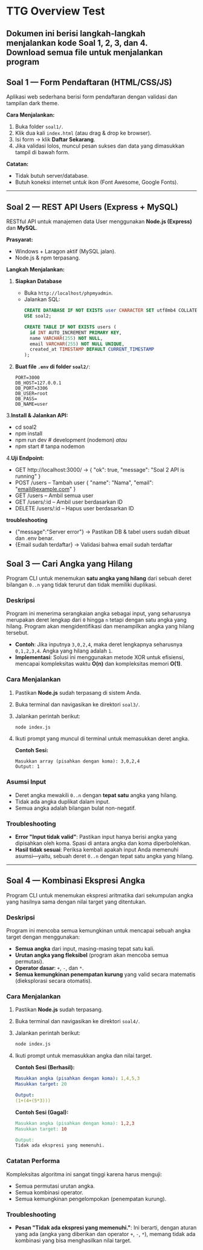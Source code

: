 # TTG Overview Test

Dokumen ini berisi langkah-langkah menjalankan kode **Soal 1, 2, 3, dan 4**.  
Download semua file untuk menjalankan program
---

## Soal 1 — Form Pendaftaran (HTML/CSS/JS)

Aplikasi web sederhana berisi form pendaftaran dengan validasi dan tampilan dark theme.

**Cara Menjalankan:**
1. Buka folder `soal1/`.
2. Klik dua kali `index.html` (atau drag & drop ke browser).
3. Isi form → klik **Daftar Sekarang**.
4. Jika validasi lolos, muncul pesan sukses dan data yang dimasukkan tampil di bawah form.

**Catatan:**
- Tidak butuh server/database.
- Butuh koneksi internet untuk ikon (Font Awesome, Google Fonts).

---

## Soal 2 — REST API Users (Express + MySQL)

RESTful API untuk manajemen data User menggunakan **Node.js (Express)** dan **MySQL**.

**Prasyarat:**
- Windows + Laragon aktif (MySQL jalan).
- Node.js & npm terpasang.

**Langkah Menjalankan:**
1. **Siapkan Database**
   - Buka `http://localhost/phpmyadmin`.
   - Jalankan SQL:
     ```sql
     CREATE DATABASE IF NOT EXISTS user CHARACTER SET utf8mb4 COLLATE utf8mb4_unicode_ci;
     USE soal2;

     CREATE TABLE IF NOT EXISTS users (
       id INT AUTO_INCREMENT PRIMARY KEY,
       name VARCHAR(255) NOT NULL,
       email VARCHAR(255) NOT NULL UNIQUE,
       created_at TIMESTAMP DEFAULT CURRENT_TIMESTAMP
     );
     ```

2. **Buat file `.env` di folder `soal2/`**:
   ```env
   PORT=3000
   DB_HOST=127.0.0.1
   DB_PORT=3306
   DB_USER=root
   DB_PASS=
   DB_NAME=user
3.**Install & Jalankan API:**
- cd soal2
- npm install
- npm run dev   # development (nodemon)
*atau*
- npm start     # tanpa nodemon

4.**Uji Endpoint:**

- GET http://localhost:3000/ → { "ok": true, "message": "Soal 2 API is running" }
- POST /users – Tambah user { "name": "Nama", "email": "email@example.com" }
- GET /users – Ambil semua user
- GET /users/:id – Ambil user berdasarkan ID
- DELETE /users/:id – Hapus user berdasarkan ID

**troubleshooting**
- {"message":"Server error"} → Pastikan DB & tabel users sudah dibuat dan .env benar.
- {Email sudah terdaftar} → Validasi bahwa email sudah terdaftar


## Soal 3 — Cari Angka yang Hilang

Program CLI untuk menemukan **satu angka yang hilang** dari sebuah deret bilangan `0..n` yang tidak terurut dan tidak memiliki duplikasi.

### Deskripsi
Program ini menerima serangkaian angka sebagai input, yang seharusnya merupakan deret lengkap dari `0` hingga `n` tetapi dengan satu angka yang hilang. Program akan mengidentifikasi dan menampilkan angka yang hilang tersebut.

- **Contoh**: Jika inputnya `3,0,2,4`, maka deret lengkapnya seharusnya `0,1,2,3,4`. Angka yang hilang adalah `1`.
- **Implementasi**: Solusi ini menggunakan metode XOR untuk efisiensi, mencapai kompleksitas waktu **O(n)** dan kompleksitas memori **O(1)**.

### Cara Menjalankan
1.  Pastikan **Node.js** sudah terpasang di sistem Anda.
2.  Buka terminal dan navigasikan ke direktori `soal3/`.
3.  Jalankan perintah berikut:
    ```bash
    node index.js
    ```
4.  Ikuti prompt yang muncul di terminal untuk memasukkan deret angka.

    **Contoh Sesi:**
    ```
    Masukkan array (pisahkan dengan koma): 3,0,2,4
    Output: 1
    ```

### Asumsi Input
- Deret angka mewakili `0..n` dengan **tepat satu** angka yang hilang.
- Tidak ada angka duplikat dalam input.
- Semua angka adalah bilangan bulat non-negatif.

### Troubleshooting
- **Error "Input tidak valid"**: Pastikan input hanya berisi angka yang dipisahkan oleh koma. Spasi di antara angka dan koma diperbolehkan.
- **Hasil tidak sesuai**: Periksa kembali apakah input Anda memenuhi asumsi—yaitu, sebuah deret `0..n` dengan tepat satu angka yang hilang.

---

## Soal 4 — Kombinasi Ekspresi Angka

Program CLI untuk menemukan ekspresi aritmatika dari sekumpulan angka yang hasilnya sama dengan nilai target yang ditentukan.

### Deskripsi
Program ini mencoba semua kemungkinan untuk mencapai sebuah angka target dengan menggunakan:
- **Semua angka** dari input, masing-masing tepat satu kali.
- **Urutan angka yang fleksibel** (program akan mencoba semua permutasi).
- **Operator dasar**: `+`, `-`, dan `*`.
- **Semua kemungkinan penempatan kurung** yang valid secara matematis (dieksplorasi secara otomatis).

### Cara Menjalankan
1.  Pastikan **Node.js** sudah terpasang.
2.  Buka terminal dan navigasikan ke direktori `soal4/`.
3.  Jalankan perintah berikut:
    ```bash
    node index.js
    ```
4.  Ikuti prompt untuk memasukkan angka dan nilai target.

    **Contoh Sesi (Berhasil):**
    ```yaml
    Masukkan angka (pisahkan dengan koma): 1,4,5,3
    Masukkan target: 20

    Output:
    (1+(4+(5*3)))
    ```

    **Contoh Sesi (Gagal):**
    ```makefile
    Masukkan angka (pisahkan dengan koma): 1,2,3
    Masukkan target: 10

    Output:
    Tidak ada ekspresi yang memenuhi.
    ```

### Catatan Performa
Kompleksitas algoritma ini sangat tinggi karena harus menguji:
- Semua permutasi urutan angka.
- Semua kombinasi operator.
- Semua kemungkinan pengelompokan (penempatan kurung).

### Troubleshooting
- **Pesan "Tidak ada ekspresi yang memenuhi."**: Ini berarti, dengan aturan yang ada (angka yang diberikan dan operator `+`, `-`, `*`), memang tidak ada kombinasi yang bisa menghasilkan nilai target.
